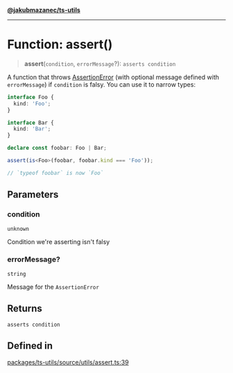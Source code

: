 [**@jakubmazanec/ts-utils**](../README.md)

---

# Function: assert()

> **assert**(`condition`, `errorMessage`?): `asserts condition`

A function that throws [AssertionError](../classes/AssertionError.md) (with optional message defined
with `errorMessage`) if `condition` is falsy. You can use it to narrow types:

```TypeScript
interface Foo {
  kind: 'Foo';
}

interface Bar {
  kind: 'Bar';
}

declare const foobar: Foo | Bar;

assert(is<Foo>(foobar, foobar.kind === 'Foo'));

// `typeof foobar` is now `Foo`
```

## Parameters

### condition

`unknown`

Condition we're asserting isn't falsy

### errorMessage?

`string`

Message for the `AssertionError`

## Returns

`asserts condition`

## Defined in

[packages/ts-utils/source/utils/assert.ts:39](https://github.com/jakubmazanec/tools/blob/92d3fc1374d1ad6d45198d05d061e0f856a89434/packages/ts-utils/source/utils/assert.ts#L39)

